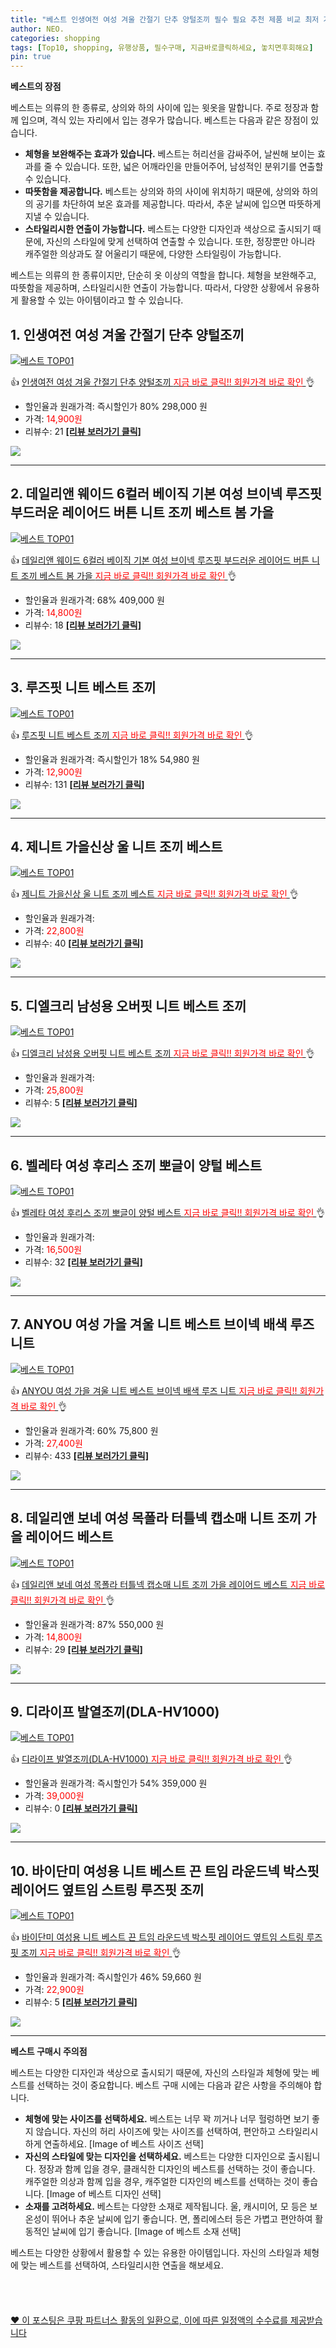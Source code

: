 ```yaml
---
title: "베스트 인생여전 여성 겨울 간절기 단추 양털조끼 필수 필요 추천 제품 비교 최저 가격 비교 장점 구매 후기 구매평"
author: NEO.
categories: shopping
tags: [Top10, shopping, 유행상품, 필수구매, 지금바로클릭하세요, 놓치면후회해요]
pin: true
---
```

**베스트의 장점**

베스트는 의류의 한 종류로, 상의와 하의 사이에 입는 윗옷을 말합니다. 주로 정장과 함께 입으며, 격식 있는 자리에서 입는 경우가 많습니다. 베스트는 다음과 같은 장점이 있습니다.

* **체형을 보완해주는 효과가 있습니다.** 베스트는 허리선을 감싸주어, 날씬해 보이는 효과를 줄 수 있습니다. 또한, 넓은 어깨라인을 만들어주어, 남성적인 분위기를 연출할 수 있습니다.
* **따뜻함을 제공합니다.** 베스트는 상의와 하의 사이에 위치하기 때문에, 상의와 하의의 공기를 차단하여 보온 효과를 제공합니다. 따라서, 추운 날씨에 입으면 따뜻하게 지낼 수 있습니다.
* **스타일리시한 연출이 가능합니다.** 베스트는 다양한 디자인과 색상으로 출시되기 때문에, 자신의 스타일에 맞게 선택하여 연출할 수 있습니다. 또한, 정장뿐만 아니라 캐주얼한 의상과도 잘 어울리기 때문에, 다양한 스타일링이 가능합니다.

베스트는 의류의 한 종류이지만, 단순히 옷 이상의 역할을 합니다. 체형을 보완해주고, 따뜻함을 제공하며, 스타일리시한 연출이 가능합니다. 따라서, 다양한 상황에서 유용하게 활용할 수 있는 아이템이라고 할 수 있습니다.

   

## 1. 인생여전 여성 겨울 간절기 단추 양털조끼

[![베스트 TOP01](https://thumbnail8.coupangcdn.com/thumbnails/remote/490x490ex/image/vendor_inventory/2b85/7f1129c168ffc44cc2e5dbd89751d6d69695cc07fc287eb9dca952724d12.png)](https://link.coupang.com/re/AFFSDP?lptag=AF3617701&subid=GithubCoopas&pageKey=7688479521&traceid=V0-153&itemId=20554418276&vendorItemId=87630444103)


👍 [인생여전 여성 겨울 간절기 단추 양털조끼 <font color=red> 지금 바로 클릭!! 회원가격 바로 확인 </font> ](https://link.coupang.com/re/AFFSDP?lptag=AF3617701&subid=GithubCoopas&pageKey=7688479521&traceid=V0-153&itemId=20554418276&vendorItemId=87630444103) 👌 


- 할인율과 원래가격: 즉시할인가 80%  298,000   원
- 가격: <span style='color:red'>14,900원</span>
- 리뷰수: 21  [**[리뷰 보러가기 클릭]**](https://link.coupang.com/re/AFFSDP?lptag=AF3617701&subid=GithubCoopas&pageKey=7688479521&traceid=V0-153&itemId=20554418276&vendorItemId=87630444103)

[![](/discount_price.png)](https://link.coupang.com/re/AFFSDP?lptag=AF3617701&subid=GithubCoopas&pageKey=7688479521&traceid=V0-153&itemId=20554418276&vendorItemId=87630444103)

---


   

## 2. 데일리앤 웨이드 6컬러 베이직 기본 여성 브이넥 루즈핏 부드러운 레이어드 버튼 니트 조끼 베스트 봄 가을

[![베스트 TOP01](https://thumbnail6.coupangcdn.com/thumbnails/remote/490x490ex/image/vendor_inventory/ad6d/292e776285e70b817b976abcf245f8f53d2eec769eaa13d997d4fdf5d093.jpg)](https://link.coupang.com/re/AFFSDP?lptag=AF3617701&subid=GithubCoopas&pageKey=7598225699&traceid=V0-153&itemId=20093305522&vendorItemId=87198429310)


👍 [데일리앤 웨이드 6컬러 베이직 기본 여성 브이넥 루즈핏 부드러운 레이어드 버튼 니트 조끼 베스트 봄 가을 <font color=red> 지금 바로 클릭!! 회원가격 바로 확인 </font> ](https://link.coupang.com/re/AFFSDP?lptag=AF3617701&subid=GithubCoopas&pageKey=7598225699&traceid=V0-153&itemId=20093305522&vendorItemId=87198429310) 👌 


- 할인율과 원래가격: 68%  409,000   원
- 가격: <span style='color:red'>14,800원</span>
- 리뷰수: 18  [**[리뷰 보러가기 클릭]**](https://link.coupang.com/re/AFFSDP?lptag=AF3617701&subid=GithubCoopas&pageKey=7598225699&traceid=V0-153&itemId=20093305522&vendorItemId=87198429310)

[![](/discount_price.png)](https://link.coupang.com/re/AFFSDP?lptag=AF3617701&subid=GithubCoopas&pageKey=7598225699&traceid=V0-153&itemId=20093305522&vendorItemId=87198429310)

---


   

## 3. 루즈핏 니트 베스트 조끼

[![베스트 TOP01](https://thumbnail8.coupangcdn.com/thumbnails/remote/490x490ex/image/vendor_inventory/4ded/5abafb4d61f1d075d821d4c71e828a10edc32ea9f8ed1c3e6376dd5e0f5c.jpg)](https://link.coupang.com/re/AFFSDP?lptag=AF3617701&subid=GithubCoopas&pageKey=7575485196&traceid=V0-153&itemId=19987243451&vendorItemId=87097007022)


👍 [루즈핏 니트 베스트 조끼 <font color=red> 지금 바로 클릭!! 회원가격 바로 확인 </font> ](https://link.coupang.com/re/AFFSDP?lptag=AF3617701&subid=GithubCoopas&pageKey=7575485196&traceid=V0-153&itemId=19987243451&vendorItemId=87097007022) 👌 


- 할인율과 원래가격: 즉시할인가 18%  54,980   원
- 가격: <span style='color:red'>12,900원</span>
- 리뷰수: 131  [**[리뷰 보러가기 클릭]**](https://link.coupang.com/re/AFFSDP?lptag=AF3617701&subid=GithubCoopas&pageKey=7575485196&traceid=V0-153&itemId=19987243451&vendorItemId=87097007022)

[![](/discount_price.png)](https://link.coupang.com/re/AFFSDP?lptag=AF3617701&subid=GithubCoopas&pageKey=7575485196&traceid=V0-153&itemId=19987243451&vendorItemId=87097007022)

---


   

## 4. 제니트 가을신상 울 니트 조끼 베스트

[![베스트 TOP01](https://thumbnail8.coupangcdn.com/thumbnails/remote/490x490ex/image/vendor_inventory/c7eb/2316a71187fa2e283298e2e74a3973a2768372016119ae3ccf64890544e4.jpg)](https://link.coupang.com/re/AFFSDP?lptag=AF3617701&subid=GithubCoopas&pageKey=2121883768&traceid=V0-153&itemId=3600923860&vendorItemId=71586636817)


👍 [제니트 가을신상 울 니트 조끼 베스트 <font color=red> 지금 바로 클릭!! 회원가격 바로 확인 </font> ](https://link.coupang.com/re/AFFSDP?lptag=AF3617701&subid=GithubCoopas&pageKey=2121883768&traceid=V0-153&itemId=3600923860&vendorItemId=71586636817) 👌 


- 할인율과 원래가격: 
- 가격: <span style='color:red'>22,800원</span>
- 리뷰수: 40  [**[리뷰 보러가기 클릭]**](https://link.coupang.com/re/AFFSDP?lptag=AF3617701&subid=GithubCoopas&pageKey=2121883768&traceid=V0-153&itemId=3600923860&vendorItemId=71586636817)

[![](/discount_price.png)](https://link.coupang.com/re/AFFSDP?lptag=AF3617701&subid=GithubCoopas&pageKey=2121883768&traceid=V0-153&itemId=3600923860&vendorItemId=71586636817)

---


   

## 5. 디엘크리 남성용 오버핏 니트 베스트 조끼

[![베스트 TOP01](https://thumbnail8.coupangcdn.com/thumbnails/remote/490x490ex/image/vendor_inventory/3bcd/245dc15159cc80e65af547ac4b4ae1754632c065868b62a8aa9efc704dbf.jpg)](https://link.coupang.com/re/AFFSDP?lptag=AF3617701&subid=GithubCoopas&pageKey=6106356821&traceid=V0-153&itemId=11478720769&vendorItemId=87268138178)


👍 [디엘크리 남성용 오버핏 니트 베스트 조끼 <font color=red> 지금 바로 클릭!! 회원가격 바로 확인 </font> ](https://link.coupang.com/re/AFFSDP?lptag=AF3617701&subid=GithubCoopas&pageKey=6106356821&traceid=V0-153&itemId=11478720769&vendorItemId=87268138178) 👌 


- 할인율과 원래가격: 
- 가격: <span style='color:red'>25,800원</span>
- 리뷰수: 5  [**[리뷰 보러가기 클릭]**](https://link.coupang.com/re/AFFSDP?lptag=AF3617701&subid=GithubCoopas&pageKey=6106356821&traceid=V0-153&itemId=11478720769&vendorItemId=87268138178)

[![](/discount_price.png)](https://link.coupang.com/re/AFFSDP?lptag=AF3617701&subid=GithubCoopas&pageKey=6106356821&traceid=V0-153&itemId=11478720769&vendorItemId=87268138178)

---


   

## 6. 벨레타 여성 후리스 조끼 뽀글이 양털 베스트

[![베스트 TOP01](https://thumbnail7.coupangcdn.com/thumbnails/remote/490x490ex/image/vendor_inventory/26a4/427e73269cd7984d6cb569497dff68a77e1027ebbcaf1a4118144c94084d.png)](https://link.coupang.com/re/AFFSDP?lptag=AF3617701&subid=GithubCoopas&pageKey=7548897603&traceid=V0-153&itemId=19861562972&vendorItemId=87349803285)


👍 [벨레타 여성 후리스 조끼 뽀글이 양털 베스트 <font color=red> 지금 바로 클릭!! 회원가격 바로 확인 </font> ](https://link.coupang.com/re/AFFSDP?lptag=AF3617701&subid=GithubCoopas&pageKey=7548897603&traceid=V0-153&itemId=19861562972&vendorItemId=87349803285) 👌 


- 할인율과 원래가격: 
- 가격: <span style='color:red'>16,500원</span>
- 리뷰수: 32  [**[리뷰 보러가기 클릭]**](https://link.coupang.com/re/AFFSDP?lptag=AF3617701&subid=GithubCoopas&pageKey=7548897603&traceid=V0-153&itemId=19861562972&vendorItemId=87349803285)

[![](/discount_price.png)](https://link.coupang.com/re/AFFSDP?lptag=AF3617701&subid=GithubCoopas&pageKey=7548897603&traceid=V0-153&itemId=19861562972&vendorItemId=87349803285)

---


   

## 7. ANYOU 여성 가을 겨울 니트 베스트 브이넥 배색 루즈 니트

[![베스트 TOP01](https://thumbnail6.coupangcdn.com/thumbnails/remote/490x490ex/image/vendor_inventory/2f3c/4141aaef80a86fb86253729287396a17f8d86fa5bb5696455b2be4e8f955.jpg)](https://link.coupang.com/re/AFFSDP?lptag=AF3617701&subid=GithubCoopas&pageKey=7728430174&traceid=V0-153&itemId=20760680099&vendorItemId=88106160273)


👍 [ANYOU 여성 가을 겨울 니트 베스트 브이넥 배색 루즈 니트 <font color=red> 지금 바로 클릭!! 회원가격 바로 확인 </font> ](https://link.coupang.com/re/AFFSDP?lptag=AF3617701&subid=GithubCoopas&pageKey=7728430174&traceid=V0-153&itemId=20760680099&vendorItemId=88106160273) 👌 


- 할인율과 원래가격: 60%  75,800   원
- 가격: <span style='color:red'>27,400원</span>
- 리뷰수: 433  [**[리뷰 보러가기 클릭]**](https://link.coupang.com/re/AFFSDP?lptag=AF3617701&subid=GithubCoopas&pageKey=7728430174&traceid=V0-153&itemId=20760680099&vendorItemId=88106160273)

[![](/discount_price.png)](https://link.coupang.com/re/AFFSDP?lptag=AF3617701&subid=GithubCoopas&pageKey=7728430174&traceid=V0-153&itemId=20760680099&vendorItemId=88106160273)

---


   

## 8. 데일리앤 보네 여성 목폴라 터틀넥 캡소매 니트 조끼 가을 레이어드 베스트

[![베스트 TOP01](https://thumbnail6.coupangcdn.com/thumbnails/remote/490x490ex/image/vendor_inventory/34d3/b6b4a877802c784ee0b160bbc99ba77a2a9114a61cc825b1a3f7817ff1e1.jpg)](https://link.coupang.com/re/AFFSDP?lptag=AF3617701&subid=GithubCoopas&pageKey=7631430188&traceid=V0-153&itemId=20255328147&vendorItemId=87369689144)


👍 [데일리앤 보네 여성 목폴라 터틀넥 캡소매 니트 조끼 가을 레이어드 베스트 <font color=red> 지금 바로 클릭!! 회원가격 바로 확인 </font> ](https://link.coupang.com/re/AFFSDP?lptag=AF3617701&subid=GithubCoopas&pageKey=7631430188&traceid=V0-153&itemId=20255328147&vendorItemId=87369689144) 👌 


- 할인율과 원래가격: 87%  550,000   원
- 가격: <span style='color:red'>14,800원</span>
- 리뷰수: 29  [**[리뷰 보러가기 클릭]**](https://link.coupang.com/re/AFFSDP?lptag=AF3617701&subid=GithubCoopas&pageKey=7631430188&traceid=V0-153&itemId=20255328147&vendorItemId=87369689144)

[![](/discount_price.png)](https://link.coupang.com/re/AFFSDP?lptag=AF3617701&subid=GithubCoopas&pageKey=7631430188&traceid=V0-153&itemId=20255328147&vendorItemId=87369689144)

---


   

## 9. 디라이프 발열조끼(DLA-HV1000)

[![베스트 TOP01](https://thumbnail9.coupangcdn.com/thumbnails/remote/490x490ex/image/vendor_inventory/898b/49162143c1ec6fa2b17a60b8f631332ff25550ef3068ccfd73ee4a168a95.jpg)](https://link.coupang.com/re/AFFSDP?lptag=AF3617701&subid=GithubCoopas&pageKey=7687051090&traceid=V0-153&itemId=20546172063&vendorItemId=87622579714)


👍 [디라이프 발열조끼(DLA-HV1000) <font color=red> 지금 바로 클릭!! 회원가격 바로 확인 </font> ](https://link.coupang.com/re/AFFSDP?lptag=AF3617701&subid=GithubCoopas&pageKey=7687051090&traceid=V0-153&itemId=20546172063&vendorItemId=87622579714) 👌 


- 할인율과 원래가격: 즉시할인가 54%  359,000   원
- 가격: <span style='color:red'>39,000원</span>
- 리뷰수: 0  [**[리뷰 보러가기 클릭]**](https://link.coupang.com/re/AFFSDP?lptag=AF3617701&subid=GithubCoopas&pageKey=7687051090&traceid=V0-153&itemId=20546172063&vendorItemId=87622579714)

[![](/discount_price.png)](https://link.coupang.com/re/AFFSDP?lptag=AF3617701&subid=GithubCoopas&pageKey=7687051090&traceid=V0-153&itemId=20546172063&vendorItemId=87622579714)

---


   

## 10. 바이단미 여성용 니트 베스트 끈 트임 라운드넥 박스핏 레이어드 옆트임 스트링 루즈핏 조끼

[![베스트 TOP01](https://thumbnail6.coupangcdn.com/thumbnails/remote/490x490ex/image/vendor_inventory/fd04/347054ed1ffc264d3d805c723ad010c1f9b96377c0c2238b78649eaa117f.jpg)](https://link.coupang.com/re/AFFSDP?lptag=AF3617701&subid=GithubCoopas&pageKey=7214322824&traceid=V0-153&itemId=18265723275&vendorItemId=87030644165)


👍 [바이단미 여성용 니트 베스트 끈 트임 라운드넥 박스핏 레이어드 옆트임 스트링 루즈핏 조끼 <font color=red> 지금 바로 클릭!! 회원가격 바로 확인 </font> ](https://link.coupang.com/re/AFFSDP?lptag=AF3617701&subid=GithubCoopas&pageKey=7214322824&traceid=V0-153&itemId=18265723275&vendorItemId=87030644165) 👌 


- 할인율과 원래가격: 즉시할인가 46%  59,660   원
- 가격: <span style='color:red'>22,900원</span>
- 리뷰수: 5  [**[리뷰 보러가기 클릭]**](https://link.coupang.com/re/AFFSDP?lptag=AF3617701&subid=GithubCoopas&pageKey=7214322824&traceid=V0-153&itemId=18265723275&vendorItemId=87030644165)

[![](/discount_price.png)](https://link.coupang.com/re/AFFSDP?lptag=AF3617701&subid=GithubCoopas&pageKey=7214322824&traceid=V0-153&itemId=18265723275&vendorItemId=87030644165)

---
**베스트 구매시 주의점**

베스트는 다양한 디자인과 색상으로 출시되기 때문에, 자신의 스타일과 체형에 맞는 베스트를 선택하는 것이 중요합니다. 베스트 구매 시에는 다음과 같은 사항을 주의해야 합니다.

* **체형에 맞는 사이즈를 선택하세요.** 베스트는 너무 꽉 끼거나 너무 헐렁하면 보기 좋지 않습니다. 자신의 허리 사이즈에 맞는 사이즈를 선택하여, 편안하고 스타일리시하게 연출하세요.
[Image of 베스트 사이즈 선택]
* **자신의 스타일에 맞는 디자인을 선택하세요.** 베스트는 다양한 디자인으로 출시됩니다. 정장과 함께 입을 경우, 클래식한 디자인의 베스트를 선택하는 것이 좋습니다. 캐주얼한 의상과 함께 입을 경우, 캐주얼한 디자인의 베스트를 선택하는 것이 좋습니다.
[Image of 베스트 디자인 선택]
* **소재를 고려하세요.** 베스트는 다양한 소재로 제작됩니다. 울, 캐시미어, 모 등은 보온성이 뛰어나 추운 날씨에 입기 좋습니다. 면, 폴리에스터 등은 가볍고 편안하여 활동적인 날씨에 입기 좋습니다.
[Image of 베스트 소재 선택]

베스트는 다양한 상황에서 활용할 수 있는 유용한 아이템입니다. 자신의 스타일과 체형에 맞는 베스트를 선택하여, 스타일리시한 연출을 해보세요.<br><br><br><br><br> [ ❤  이 포스팅은 쿠팡 파트너스 활동의 일환으로, 이에 따른 일정액의 수수료를 제공받습니다](https://link.coupang.com/a/bcEFyh)